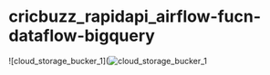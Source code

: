 # cricbuzz_rapidapi_airflow-fucn-dataflow-bigquery

![cloud_storage_bucker_1](![cloud_storage_bucker_1](https://github.com/user-attachments/assets/e029e5f5-84bf-4b47-ab0c-1bd5fd8e52fe)
